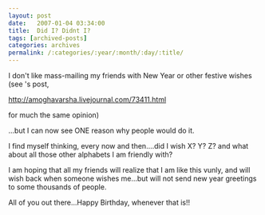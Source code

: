 ```yaml
---
layout: post
date:	2007-01-04 03:34:00
title:  Did I? Didnt I?
tags: [archived-posts]
categories: archives
permalink: /:categories/:year/:month/:day/:title/
---
```

I don't like mass-mailing my friends with New Year or other festive wishes (see <LJ user="amoghavarsha">'s post, 

http://amoghavarsha.livejournal.com/73411.html

 for much the same opinion)

...but I can now see ONE reason why people would do it.

I find myself thinking, every now and then....did I wish X? Y? Z? and what about all those other alphabets I am friendly with? 

I am hoping that all my friends will realize that I am like this vunly, and will wish back when someone wishes me...but will not send new year greetings to some thousands of people.

All of you out there...Happy Birthday, whenever that is!!
